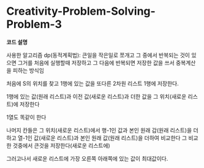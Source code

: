 # Creativity-Problem-Solving-Problem-3

**코드 설명**

사용한 알고리즘 dp(동적계획법): 큰일을 작은일로 쪼개고 그 중에서 반복되는 것이 있으면 그거를 처음에 실행할때 저장하고 그 다음에 반복되면 저장한 값을 쓰서 중복계산을 피하는 방식임

처음에 S의 위치를 찾고 1행에 있는 값을 또다른 2차원 리스트 1행에 저장한다.

1행에 있는 값(원래 리스트)과 이전 값(새로운 리스트)과 더한 값을 그 위치(새로운 리스트)에 저장한다

1열도 똑같이 한다

나머지 칸들은 그 위치(새로운 리스트)에서 행-1인 값과 본인 원래 갑(원래 리스트)을 더하고 열-1인 값(새로운 리스트)과 본인 원래 값(원래 리스트)을 더하여 비교한다
그 비교한 것중에서 큰것을 저장한다(새로운 리스트에)

그러고나서 새로운 리스트에 가장 오른쪽 아래쪽에 있는 값이 최대값이다.
